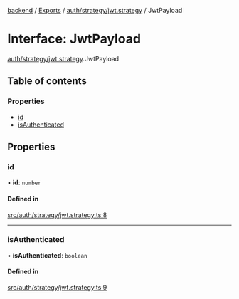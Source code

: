 [backend](../README.md) / [Exports](../modules.md) / [auth/strategy/jwt.strategy](../modules/auth_strategy_jwt_strategy.md) / JwtPayload

# Interface: JwtPayload

[auth/strategy/jwt.strategy](../modules/auth_strategy_jwt_strategy.md).JwtPayload

## Table of contents

### Properties

- [id](auth_strategy_jwt_strategy.JwtPayload.md#id)
- [isAuthenticated](auth_strategy_jwt_strategy.JwtPayload.md#isauthenticated)

## Properties

### id

• **id**: `number`

#### Defined in

[src/auth/strategy/jwt.strategy.ts:8](https://github.com/GQDeltex/ft_transcendence/blob/main/backend/src/auth/strategy/jwt.strategy.ts#L8)

___

### isAuthenticated

• **isAuthenticated**: `boolean`

#### Defined in

[src/auth/strategy/jwt.strategy.ts:9](https://github.com/GQDeltex/ft_transcendence/blob/main/backend/src/auth/strategy/jwt.strategy.ts#L9)
